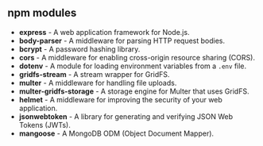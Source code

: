 ## npm modules

- **express** - A web application framework for Node.js.
- **body-parser** - A middleware for parsing HTTP request bodies.
- **bcrypt** - A password hashing library.
- **cors** - A middleware for enabling cross-origin resource sharing (CORS).
- **dotenv** - A module for loading environment variables from a `.env` file.
- **gridfs-stream** - A stream wrapper for GridFS.
- **multer** - A middleware for handling file uploads.
- **multer-gridfs-storage** - A storage engine for Multer that uses GridFS.
- **helmet** - A middleware for improving the security of your web application.
- **jsonwebtoken** - A library for generating and verifying JSON Web Tokens (JWTs).
- **mangoose** - A MongoDB ODM (Object Document Mapper).
